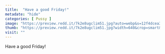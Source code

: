 ```yaml
---
title:  "Have a good Friday!"
metadate: "hide"
categories: [ Pussy ]
image: "https://preview.redd.it/7k2e8ugclim51.jpg?auto=webp&s=12f4dcea3061e4f7c7fddfc7406526f2721afda6"
thumb: "https://preview.redd.it/7k2e8ugclim51.jpg?width=640&crop=smart&auto=webp&s=fcabf61321d4a7450f0696936d6d43dcc655beef"
visit: ""
---
```

Have a good Friday!
